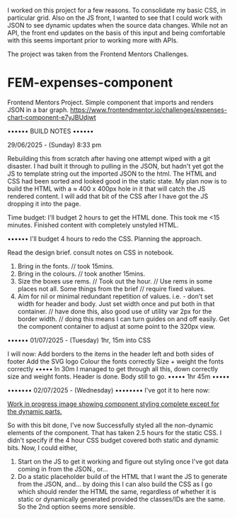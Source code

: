 I worked on this project for a few reasons.
To consolidate my basic CSS, in particular grid.
Also on the JS front, I wanted to see that I could work with JSON to see dynamic updates when
the source data changes. While not an API, the front end updates on the basis of this input and
being comfortable with this seems important prior to working more with APIs.

The project was taken from the Frontend Mentors Challenges.

# FEM-expenses-component
Frontend Mentors Project. Simple component that imports and renders JSON in a bar graph.
https://www.frontendmentor.io/challenges/expenses-chart-component-e7yJBUdjwt

•••••• BUILD NOTES ••••••

29/06/2025 - (Sunday)
8:33 pm

Rebuilding this from scratch after having one attempt wiped with a git disaster.
I had built it through to pulling in the JSON, but hadn't yet got the JS to template string out the imported JSON to the html.
The HTML and CSS had been sorted and looked good in the static state.
My plan now is to build the HTML with a ≈ 400 x 400px hole in it that will catch
the JS rendered content.
I will add that bit of the CSS after I have got the JS dropping it into the page.

Time budget: I'll budget 2 hours to get the HTML done.
This took me <15 minutes. Finished content with completely unstyled HTML. 

••••••
I'll budget 4 hours to redo the CSS.
Planning the approach.

Read the design brief.
consult notes on CSS in notebook.
1. Bring in the fonts. // took 15mins.
2. Bring in the colours. // took another 15mins.
3. Size the boxes use rems. // Took out the hour.
	// Use rems in some places not all. Some things from the brief
	// require fixed values.
4. Aim for nil or minimal redundant repetition of values.
  i.e. - don't set width for header and body. Just set width once and
  put both in that container.
	// have done this, also good use of utility var 2px for the border width.
	// doing this means I can turn guides on and off easily.
Get the component container to adjust at some point to the 320px view.

••••••
01/07/2025 - (Tuesday)
1hr, 15m into CSS

I will now:
Add borders to the items in the header left and both sides of footer
Add the SVG logo
Colour the fonts correctly
Size + weight the fonts correctly
••••• 
In 30m I managed to get through all this, down correctly size and weight fonts.
Header is done. Body still to go.
••••• 1hr 45m •••••

••••••• 02/07/2025 - (Wednesday) ••••••••
I've got it to here now:

[Work in progress image showing component styling complete except for the dynamic parts.](images/wip-notes/Prior-to-bars.png)

So with this bit done, I've now Successfully styled all the non-dynamic elements of the component.
That has taken 2.5 hours for the static CSS. I didn't specify if the 4 hour CSS budget covered both
static and dynamic bits.
Now, I could either,
1) Start on the JS to get it working and figure out styling once I've got data coming in from the JSON., or...
2) Do a static placeholder build of the HTML that I want the JS to generate from the JSON, and...
	by doing this I can also build the CSS as I go which should render the HTML the same, regardless
	of whether it is static or dynamically generated provided the classes/IDs are the same.
So the 2nd option seems more sensible.

